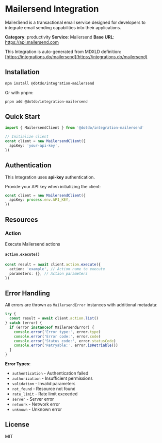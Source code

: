 # Mailersend Integration

MailerSend is a transactional email service designed for developers to integrate email sending capabilities into their applications.

**Category**: productivity
**Service**: Mailersend
**Base URL**: https://api.mailersend.com

This Integration is auto-generated from MDXLD definition: [https://integrations.do/mailersend](https://integrations.do/mailersend)

## Installation

```bash
npm install @dotdo/integration-mailersend
```

Or with pnpm:

```bash
pnpm add @dotdo/integration-mailersend
```

## Quick Start

```typescript
import { MailersendClient } from '@dotdo/integration-mailersend'

// Initialize client
const client = new MailersendClient({
  apiKey: 'your-api-key',
})
```

## Authentication

This Integration uses **api-key** authentication.

Provide your API key when initializing the client:

```typescript
const client = new MailersendClient({
  apiKey: process.env.API_KEY,
})
```

## Resources

### Action

Execute Mailersend actions

#### `action.execute()`

```typescript
const result = await client.action.execute({
  action: 'example', // Action name to execute
  parameters: {}, // Action parameters
})
```

## Error Handling

All errors are thrown as `MailersendError` instances with additional metadata:

```typescript
try {
  const result = await client.action.list()
} catch (error) {
  if (error instanceof MailersendError) {
    console.error('Error type:', error.type)
    console.error('Error code:', error.code)
    console.error('Status code:', error.statusCode)
    console.error('Retryable:', error.isRetriable())
  }
}
```

**Error Types:**

- `authentication` - Authentication failed
- `authorization` - Insufficient permissions
- `validation` - Invalid parameters
- `not_found` - Resource not found
- `rate_limit` - Rate limit exceeded
- `server` - Server error
- `network` - Network error
- `unknown` - Unknown error

## License

MIT
